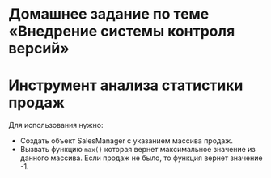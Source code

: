 # Домашнее задание по теме «Внедрение системы контроля версий»
# Инструмент анализа статистики продаж

Для использования нужно:
* Создать объект SalesManager с указанием массива продаж.
* Вызвать функцию `max()` которая вернет максимальное значение из данного массива. Если продаж не было, то функция вернет значение -1.
